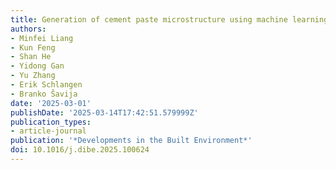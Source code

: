 ```yaml
---
title: Generation of cement paste microstructure using machine learning models
authors:
- Minfei Liang
- Kun Feng
- Shan He
- Yidong Gan
- Yu Zhang
- Erik Schlangen
- Branko Šavija
date: '2025-03-01'
publishDate: '2025-03-14T17:42:51.579999Z'
publication_types:
- article-journal
publication: '*Developments in the Built Environment*'
doi: 10.1016/j.dibe.2025.100624
---
```

